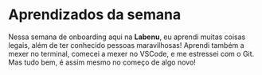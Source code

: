 # Aprendizados da semana

Nessa semana de onboarding aqui na **Labenu**, eu aprendi muitas coisas legais, além de ter conhecido pessoas maravilhosas! Aprendi também a mexer no terminal, comecei a mexer no VSCode, e me estressei com o Git. Mas tudo bem, é assim mesmo no começo de algo novo!